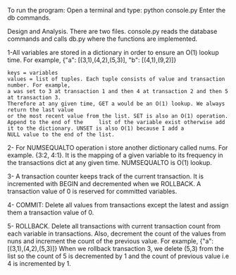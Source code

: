 To run the program:
Open a terminal and type: python console.py
Enter the db commands.

Design and Analysis.
There are two files. console.py reads the database commands and calls db.py where the functions are implemented.

1-All variables are stored in a dictionary in order to ensure an O(1) lookup time.
   For example,
	{"a": [(3,1),(4,2),(5,3)],
	  "b": [(4,1),(9,2)]}
	
	keys = variables
	values = list of tuples. Each tuple consists of value and transaction number. For example,
	a was set to 3 at transaction 1 and then 4 at transaction 2 and then 5 at transaction 3.
	Therefore at any given time, GET a would be an O(1) lookup. We always return the last value
	or the most recent value from the list. SET is also an O(1) operation. Append to the end of the 	list of the variable exist otherwise add it to the dictionary. UNSET is also O(1) because I add a
	NULL value to the end of the list.

2- For NUMSEQUALTO operation i store another dictionary called nums. 
For example. {3:2, 4:1}. It is the mapping of a given variable to its frequency in the transactions dict at any given time. NUMSEQUALTO is O(1) lookup.

3- A transaction counter keeps track of the current transaction. It is incremented with BEGIN and decremented when we ROLLBACK. A transaction value of 0 is reserved for committed variables.

4- COMMIT: Delete all values from transactions except the latest and assign them a transaction value of 0. 

5- ROLLBACK.
Delete all transactions with current transaction count from each variable in transactions. Also, decrement the count of the values from nuns and increment the count of the previous value. For example, 
{"a":[(3,1),(4,2),(5,3)]} When we rollback transaction 3, we delete (5,3) from the list so the count of 5 is decremented by 1 and the count of previous value i.e 4 is incremented by 1.